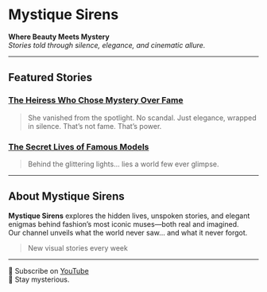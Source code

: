 
<!-- Mystique Sirens GitHub Pages Home -->

# Mystique Sirens

**Where Beauty Meets Mystery**  
_Stories told through silence, elegance, and cinematic allure._

---

## Featured Stories

### [The Heiress Who Chose Mystery Over Fame](./02_video-projects/001_the-heiress/storyboard.md)
> She vanished from the spotlight. No scandal. Just elegance, wrapped in silence. That’s not fame. That’s power.

### [The Secret Lives of Famous Models](./02_video-projects/001_template-video/storyboard.md)
> Behind the glittering lights... lies a world few ever glimpse.

---

## About Mystique Sirens

**Mystique Sirens** explores the hidden lives, unspoken stories, and elegant enigmas behind fashion’s most iconic muses—both real and imagined.  
Our channel unveils what the world never saw… and what it never forgot.

> New visual stories every week  

---

📌 Subscribe on [YouTube](https://youtube.com/@MystiqueSirens)  
💌 Stay mysterious.
